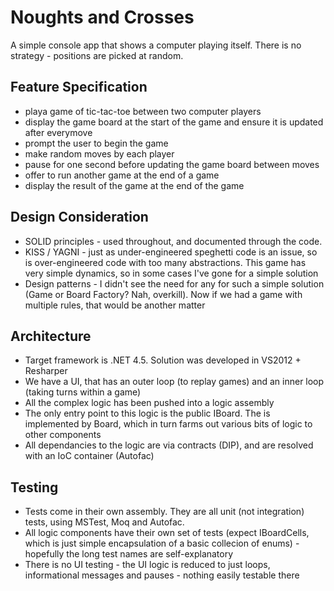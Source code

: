 # Noughts and Crosses

A simple console app that shows a computer playing itself. There is no strategy - positions are picked at random.

Feature Specification
---------------------
* playa game of tic-tac-toe between two computer players
* display the game board at the start of the game and ensure it is updated after everymove
* prompt the user to begin the game
* make random moves by each player
* pause for one second before updating the game board between moves
* offer to run another game at the end of a game
* display the result of the game at the end of the game

Design Consideration
--------------------
* SOLID principles - used throughout, and documented through the code. 
* KISS / YAGNI - just as under-engineered speghetti code is an issue, so is over-engineered code with too many abstractions. This game has very simple dynamics, so in some cases I've gone for a simple solution
* Design patterns - I didn't see the need for any for such a simple solution (Game or Board Factory? Nah, overkill). Now if we had a game with multiple rules, that would be another matter

Architecture
------------
* Target framework is .NET 4.5. Solution was developed in VS2012 + Resharper
* We have a UI, that has an outer loop (to replay games) and an inner loop (taking turns within a game)
* All the complex logic has been pushed into a logic assembly
* The only entry point to this logic is the public IBoard. The is implemented by Board, which in turn farms out various bits of logic to other components
* All dependancies to the logic are via contracts (DIP), and are resolved with an IoC container (Autofac)

Testing
-------
* Tests come in their own assembly. They are all unit (not integration) tests, using MSTest, Moq and Autofac.
* All logic components have their own set of tests (expect IBoardCells, which is just simple encapsulation of a basic collecion of enums) - hopefully the long test names are self-explanatory
* There is no UI testing - the UI logic is reduced to just loops, informational messages and pauses - nothing easily testable there


